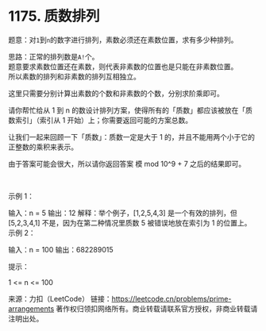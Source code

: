# 1175. 质数排列

题意：对`1`到`n`的数字进行排列，素数必须还在素数位置，求有多少种排列。  


思路：正常的排列数是`A!`个。  
题意要求素数位置还在素数，则代表非素数的位置也是只能在非素数位置。  
所以素数的排列和非素数的排列互相独立。  


这里只需要分别计算出素数的个数和非素数的个数，分别求阶乘即可。  

请你帮忙给从 1 到 n 的数设计排列方案，使得所有的「质数」都应该被放在「质数索引」（索引从 1 开始）上；你需要返回可能的方案总数。

让我们一起来回顾一下「质数」：质数一定是大于 1 的，并且不能用两个小于它的正整数的乘积来表示。

由于答案可能会很大，所以请你返回答案 模 mod 10^9 + 7 之后的结果即可。

 

示例 1：

输入：n = 5
输出：12
解释：举个例子，[1,2,5,4,3] 是一个有效的排列，但 [5,2,3,4,1] 不是，因为在第二种情况里质数 5 被错误地放在索引为 1 的位置上。
示例 2：

输入：n = 100
输出：682289015
 

提示：

1 <= n <= 100

来源：力扣（LeetCode）
链接：https://leetcode.cn/problems/prime-arrangements
著作权归领扣网络所有。商业转载请联系官方授权，非商业转载请注明出处。